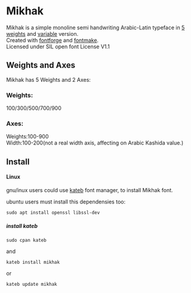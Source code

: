# Mikhak
Mikhak is a simple monoline semi handwriting Arabic-Latin typeface in <a href="https://aminabedi68.github.io/Mikhak/">5 weights</a> and <a href="https://aminabedi68.github.io/Mikhak/VF.html">variable</a> version.
<br>Created with <a href="https://github.com/fontforge/fontforge">fontforge</a> and <a href="https://github.com/googlefonts/fontmake">fontmake</a>.
<br>Licensed under SIL open font License V1.1

## Weights and Axes
Mikhak has 5 Weights and 2 Axes:
<br>
### Weights:
100/300/500/700/900
<br>
### Axes:
Weights:100-900
<br>Width:100-200(not a real width axis, affecting on Arabic Kashida value.)

## Install

#### Linux
gnu/inux users could use [kateb](https://github.com/kiamazi/kateb) font manager, to install Mikhak font.

ubuntu users must install this dependensies too:
```
sudo apt install openssl libssl-dev
````

##### install kateb
```
sudo cpan kateb
```
and
```
kateb install mikhak
```
or
```
kateb update mikhak
```
